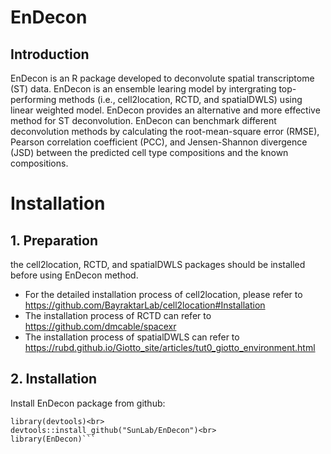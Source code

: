 # EnDecon

## Introduction

EnDecon is an R package developed to deconvolute spatial transcriptome (ST) data. EnDecon is an ensemble learing model by intergrating top-performing methods (i.e., cell2location, RCTD, and spatialDWLS) using linear weighted model. EnDecon provides an alternative and more effective method for ST deconvolution. EnDecon can benchmark different deconvolution methods by calculating the root-mean-square error (RMSE), Pearson correlation coefficient (PCC), and Jensen-Shannon divergence (JSD) between the predicted cell type compositions and the known compositions.

# Installation

## 1. Preparation
the cell2location, RCTD, and spatialDWLS packages should be installed before using EnDecon method.
* For the detailed installation process of cell2location, please refer to https://github.com/BayraktarLab/cell2location#Installation
* The installation process of RCTD can refer to https://github.com/dmcable/spacexr
* The installation process of spatialDWLS can refer to https://rubd.github.io/Giotto_site/articles/tut0_giotto_environment.html

## 2. Installation 
Install EnDecon package from github:<br> 
```install.package("devtools")<br>
library(devtools)<br>
devtools::install_github("SunLab/EnDecon")<br>
library(EnDecon)```
